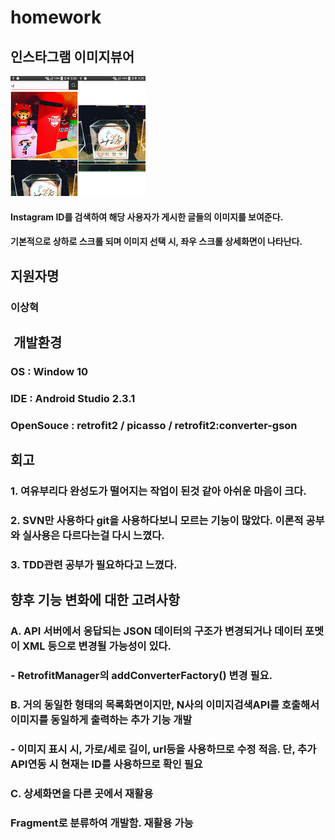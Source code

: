 # homework
## 인스타그램 이미지뷰어
![2](./2.png)![3](./3.png)
#### Instagram ID를 검색하여 해당 사용자가 게시한 글들의 이미지를 보여준다.
#### 기본적으로 상하로 스크롤 되며 이미지 선택 시, 좌우 스크롤 상세화면이 나타난다.

## 지원자명
### 이상혁
##  개발환경
### OS : Window 10
### IDE : Android Studio 2.3.1
### OpenSouce : retrofit2 / picasso / retrofit2:converter-gson
## 회고
### 1. 여유부리다 완성도가 떨어지는 작업이 된것 같아 아쉬운 마음이 크다.
### 2. SVN만 사용하다 git을 사용하다보니 모르는 기능이 많았다. 이론적 공부와 실사용은 다르다는걸 다시 느꼈다.
### 3. TDD관련 공부가 필요하다고 느꼈다.

## 향후 기능 변화에 대한 고려사항

### A. API 서버에서 응답되는 JSON 데이터의 구조가 변경되거나 데이터 포멧이 XML 등으로 변경될 가능성이 있다. 
### - RetrofitManager의 addConverterFactory() 변경 필요.

### B. 거의 동일한 형태의 목록화면이지만, N사의 이미지검색API를 호출해서 이미지를 동일하게 출력하는 추가 기능 개발 
### - 이미지 표시 시, 가로/세로 길이, url등을 사용하므로 수정 적음. 단, 추가 API연동 시 현재는 ID를 사용하므로 확인 필요

### C. 상세화면을 다른 곳에서 재활용
### Fragment로 분류하여 개발함. 재활용 가능
